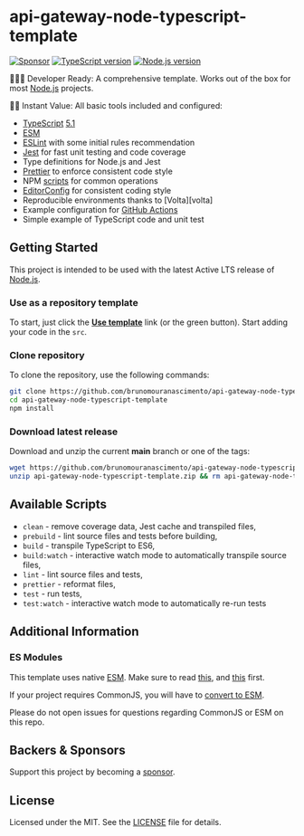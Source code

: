# api-gateway-node-typescript-template

[![Sponsor][sponsor-badge]][sponsor]
[![TypeScript version][ts-badge]][typescript-5-1]
[![Node.js version][nodejs-badge]][nodejs]

👩🏻‍💻 Developer Ready: A comprehensive template. Works out of the box for most [Node.js][nodejs] projects.

🏃🏽 Instant Value: All basic tools included and configured:

- [TypeScript][typescript] [5.1][typescript-5-1]
- [ESM][esm]
- [ESLint][eslint] with some initial rules recommendation
- [Jest][jest] for fast unit testing and code coverage
- Type definitions for Node.js and Jest
- [Prettier][prettier] to enforce consistent code style
- NPM [scripts](#available-scripts) for common operations
- [EditorConfig][editorconfig] for consistent coding style
- Reproducible environments thanks to [Volta][volta]
- Example configuration for [GitHub Actions][gh-actions]
- Simple example of TypeScript code and unit test


## Getting Started

This project is intended to be used with the latest Active LTS release of [Node.js][nodejs].

### Use as a repository template

To start, just click the **[Use template][repo-template-action]** link (or the green button). Start adding your code in the `src`.

### Clone repository

To clone the repository, use the following commands:

```sh
git clone https://github.com/brunomouranascimento/api-gateway-node-typescript-template
cd api-gateway-node-typescript-template
npm install
```

### Download latest release

Download and unzip the current **main** branch or one of the tags:

```sh
wget https://github.com/brunomouranascimento/api-gateway-node-typescript-template/archive/main.zip -O api-gateway-node-typescript-template.zip
unzip api-gateway-node-typescript-template.zip && rm api-gateway-node-typescript-template.zip
```

## Available Scripts

- `clean` - remove coverage data, Jest cache and transpiled files,
- `prebuild` - lint source files and tests before building,
- `build` - transpile TypeScript to ES6,
- `build:watch` - interactive watch mode to automatically transpile source files,
- `lint` - lint source files and tests,
- `prettier` - reformat files,
- `test` - run tests,
- `test:watch` - interactive watch mode to automatically re-run tests

## Additional Information

### ES Modules

This template uses native [ESM][esm]. Make sure to read [this][nodejs-esm], and [this][ts47-esm] first.

If your project requires CommonJS, you will have to [convert to ESM][sindresorhus-esm].

Please do not open issues for questions regarding CommonJS or ESM on this repo.

## Backers & Sponsors

Support this project by becoming a [sponsor][sponsor].

## License

Licensed under the MIT. See the [LICENSE](https://github.com/brunomouranascimento/api-gateway-node-typescript-template/blob/main/LICENSE) file for details.

[ts-badge]: https://img.shields.io/badge/TypeScript-5.1-blue.svg
[nodejs-badge]: https://img.shields.io/badge/Node.js->=%2018.12-blue.svg
[nodejs]: https://nodejs.org/dist/latest-v18.x/docs/api/
[gha-badge]: https://github.com/brunomouranascimento/api-gateway-node-typescript-template/actions/workflows/nodejs.yml/badge.svg
[gha-ci]: https://github.com/brunomouranascimento/api-gateway-node-typescript-template/actions/workflows/nodejs.yml
[typescript]: https://www.typescriptlang.org/
[typescript-5-1]: https://devblogs.microsoft.com/typescript/announcing-typescript-5-1/
[license-badge]: https://img.shields.io/badge/license-APLv2-blue.svg
[license]: https://github.com/brunomouranascimento/api-gateway-node-typescript-template/blob/main/LICENSE
[sponsor-badge]: https://img.shields.io/badge/♥-Sponsor-fc0fb5.svg
[sponsor]: https://github.com/sponsors/brunomouranascimento
[jest]: https://facebook.github.io/jest/
[eslint]: https://github.com/eslint/eslint
[wiki-js-tests]: https://github.com/brunomouranascimento/api-gateway-node-typescript-template/wiki/Unit-tests-in-plain-JavaScript
[prettier]: https://prettier.io
[gh-actions]: https://github.com/features/actions
[repo-template-action]: https://github.com/brunomouranascimento/api-gateway-node-typescript-template/generate
[esm]: https://developer.mozilla.org/en-US/docs/Web/JavaScript/Guide/Modules
[sindresorhus-esm]: https://gist.github.com/sindresorhus/a39789f98801d908bbc7ff3ecc99d99c
[nodejs-esm]: https://nodejs.org/docs/latest-v16.x/api/esm.html
[ts47-esm]: https://devblogs.microsoft.com/typescript/announcing-typescript-5-1/#esm-nodejs
[editorconfig]: https://editorconfig.org